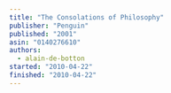 ```yaml
---
title: "The Consolations of Philosophy"
publisher: "Penguin"
published: "2001"
asin: "0140276610"
authors:
  - alain-de-botton
started: "2010-04-22"
finished: "2010-04-22"
---
```

